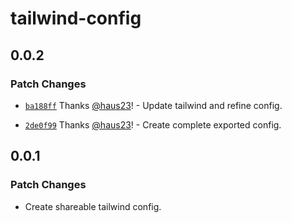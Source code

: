 # tailwind-config

## 0.0.2

### Patch Changes

- [`ba188ff`](https://github.com/haus23/runde.tips/commit/ba188ffd42ec0935ac9bdd6bdf75da14a3fcede8) Thanks [@haus23](https://github.com/haus23)! - Update tailwind and refine config.

- [`2de0f99`](https://github.com/haus23/runde.tips/commit/2de0f995cf3e21cdff3afd5bc326dd107346bf9d) Thanks [@haus23](https://github.com/haus23)! - Create complete exported config.

## 0.0.1

### Patch Changes

- Create shareable tailwind config.
